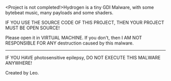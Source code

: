 <Project is not completed!>Hydrogen is a tiny GDI Malware, with some bytebeat music, many payloads and some shaders. 

IF YOU USE THE SOURCE CODE OF THIS PROJECT, THEN YOUR PROJECT MUST BE OPEN SOURCE!

Please open it in VIRTUAL MACHINE. If you don't, then I AM NOT RESPONSIBLE FOR ANY destruction caused by this malware. 
***
IF YOU HAVE photosensitive epilepsy, DO NOT EXECUTE THIS MALWARE ANYWHERE!

Created by Leo.
